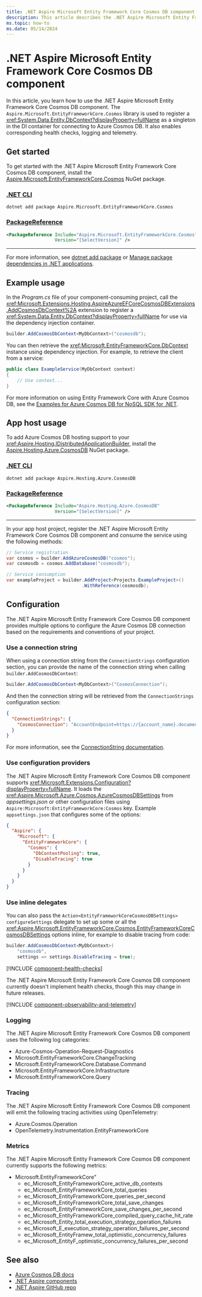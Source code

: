 ```yaml
---
title: .NET Aspire Microsoft Entity Framework Core Cosmos DB component
description: This article describes the .NET Aspire Microsoft Entity Framework Core Cosmos DB component features and capabilities.
ms.topic: how-to
ms.date: 05/14/2024
---
```


# .NET Aspire Microsoft Entity Framework Core Cosmos DB component

In this article, you learn how to use the .NET Aspire Microsoft Entity Framework Core Cosmos DB component. The `Aspire.Microsoft.EntityFrameworkCore.Cosmos` library is used to register a <xref:System.Data.Entity.DbContext?displayProperty=fullName> as a singleton in the DI container for connecting to Azure Cosmos DB. It also enables corresponding health checks, logging and telemetry.

## Get started

To get started with the .NET Aspire Microsoft Entity Framework Core Cosmos DB component, install the [Aspire.Microsoft.EntityFrameworkCore.Cosmos](https://www.nuget.org/packages/Aspire.Microsoft.EntityFrameworkCore.Cosmos) NuGet package.

### [.NET CLI](#tab/dotnet-cli)

```dotnetcli
dotnet add package Aspire.Microsoft.EntityFrameworkCore.Cosmos
```

### [PackageReference](#tab/package-reference)

```xml
<PackageReference Include="Aspire.Microsoft.EntityFrameworkCore.Cosmos"
                  Version="[SelectVersion]" />
```

---

For more information, see [dotnet add package](/dotnet/core/tools/dotnet-add-package) or [Manage package dependencies in .NET applications](/dotnet/core/tools/dependencies).

## Example usage

In the _Program.cs_ file of your component-consuming project, call the <xref:Microsoft.Extensions.Hosting.AspireAzureEFCoreCosmosDBExtensions.AddCosmosDbContext%2A> extension to register a <xref:System.Data.Entity.DbContext?displayProperty=fullName> for use via the dependency injection container.

```csharp
builder.AddCosmosDbContext<MyDbContext>("cosmosdb");
```

You can then retrieve the <xref:Microsoft.EntityFrameworkCore.DbContext> instance using dependency injection. For example, to retrieve the client from a service:

```csharp
public class ExampleService(MyDbContext context)
{
    // Use context...
}
```

For more information on using Entity Framework Core with Azure Cosmos DB, see the [Examples for Azure Cosmos DB for NoSQL SDK for .NET](/ef/core/providers/cosmos/?tabs=dotnet-core-cli).

## App host usage

To add Azure Cosmos DB hosting support to your <xref:Aspire.Hosting.IDistributedApplicationBuilder>, install the [Aspire.Hosting.Azure.CosmosDB](https://www.nuget.org/packages/Aspire.Hosting.Azure.CosmosDB) NuGet package.

### [.NET CLI](#tab/dotnet-cli)

```dotnetcli
dotnet add package Aspire.Hosting.Azure.CosmosDB
```

### [PackageReference](#tab/package-reference)

```xml
<PackageReference Include="Aspire.Hosting.Azure.CosmosDB"
                  Version="[SelectVersion]" />
```

---

In your app host project, register the .NET Aspire Microsoft Entity Framework Core Cosmos DB component and consume the service using the following methods:

```csharp
// Service registration
var cosmos = builder.AddAzureCosmosDB("cosmos");
var cosmosdb = cosmos.AddDatabase("cosmosdb");

// Service consumption
var exampleProject = builder.AddProject<Projects.ExampleProject>()
                            .WithReference(cosmosdb);
```

## Configuration

The .NET Aspire Microsoft Entity Framework Core Cosmos DB component provides multiple options to configure the Azure Cosmos DB connection based on the requirements and conventions of your project.

### Use a connection string

When using a connection string from the `ConnectionStrings` configuration section, you can provide the name of the connection string when calling `builder.AddCosmosDbContext`:

```csharp
builder.AddCosmosDbContext<MyDbContext>("CosmosConnection");
```

And then the connection string will be retrieved from the `ConnectionStrings` configuration section:

```json
{
  "ConnectionStrings": {
    "CosmosConnection": "AccountEndpoint=https://{account_name}.documents.azure.com:443/;AccountKey={account_key};"
  }
}
```

For more information, see the [ConnectionString documentation](/azure/cosmos-db/nosql/how-to-dotnet-get-started#connect-with-a-connection-string).

### Use configuration providers

The .NET Aspire Microsoft Entity Framework Core Cosmos DB component supports <xref:Microsoft.Extensions.Configuration?displayProperty=fullName>. It loads the <xref:Aspire.Microsoft.Azure.Cosmos.AzureCosmosDBSettings> from _appsettings.json_ or other configuration files using `Aspire:Microsoft:EntityFrameworkCore:Cosmos` key. Example `appsettings.json` that configures some of the options:

```json
{
  "Aspire": {
    "Microsoft": {
      "EntityFrameworkCore": {
        "Cosmos": {
          "DbContextPooling": true,
          "DisableTracing": true
        }
      }
    }
  }
}
```

### Use inline delegates

You can also pass the `Action<EntityFrameworkCoreCosmosDBSettings> configureSettings` delegate to set up some or all the <xref:Aspire.Microsoft.EntityFrameworkCore.Cosmos.EntityFrameworkCoreCosmosDBSettings> options inline, for example to disable tracing from code:

```csharp
builder.AddCosmosDbContext<MyDbContext>(
    "cosmosdb",
    settings => settings.DisableTracing = true);
```

[!INCLUDE [component-health-checks](../includes/component-health-checks.md)]

The .NET Aspire Microsoft Entity Framework Core Cosmos DB component currently doesn't implement health checks, though this may change in future releases.

[!INCLUDE [component-observability-and-telemetry](../includes/component-observability-and-telemetry.md)]

### Logging

The .NET Aspire Microsoft Entity Framework Core Cosmos DB component uses the following log categories:

- Azure-Cosmos-Operation-Request-Diagnostics
- Microsoft.EntityFrameworkCore.ChangeTracking
- Microsoft.EntityFrameworkCore.Database.Command
- Microsoft.EntityFrameworkCore.Infrastructure
- Microsoft.EntityFrameworkCore.Query

### Tracing

The .NET Aspire Microsoft Entity Framework Core Cosmos DB component will emit the following tracing activities using OpenTelemetry:

- Azure.Cosmos.Operation
- OpenTelemetry.Instrumentation.EntityFrameworkCore

### Metrics

The .NET Aspire Microsoft Entity Framework Core Cosmos DB component currently supports the following metrics:

- Microsoft.EntityFrameworkCore"
  - ec_Microsoft_EntityFrameworkCore_active_db_contexts
  - ec_Microsoft_EntityFrameworkCore_total_queries
  - ec_Microsoft_EntityFrameworkCore_queries_per_second
  - ec_Microsoft_EntityFrameworkCore_total_save_changes
  - ec_Microsoft_EntityFrameworkCore_save_changes_per_second
  - ec_Microsoft_EntityFrameworkCore_compiled_query_cache_hit_rate
  - ec_Microsoft_Entity_total_execution_strategy_operation_failures
  - ec_Microsoft_E_execution_strategy_operation_failures_per_second
  - ec_Microsoft_EntityFramew_total_optimistic_concurrency_failures
  - ec_Microsoft_EntityF_optimistic_concurrency_failures_per_second

## See also

- [Azure Cosmos DB docs](/azure/cosmos-db/introduction)
- [.NET Aspire components](../fundamentals/components-overview.md)
- [.NET Aspire GitHub repo](https://github.com/dotnet/aspire)
